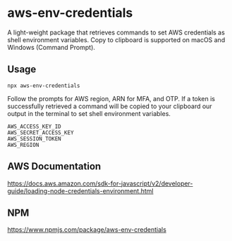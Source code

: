 # aws-env-credentials

A light-weight package that retrieves commands to set AWS credentials as shell environment variables. Copy to clipboard is supported on macOS and Windows (Command Prompt).

## Usage

`npx aws-env-credentials`

Follow the prompts for AWS region, ARN for MFA, and OTP.
If a token is successfully retrieved a command will be copied to your clipboard our output in the terminal to set shell environment variables.

```
AWS_ACCESS_KEY_ID
AWS_SECRET_ACCESS_KEY
AWS_SESSION_TOKEN
AWS_REGION
```

## AWS Documentation

https://docs.aws.amazon.com/sdk-for-javascript/v2/developer-guide/loading-node-credentials-environment.html

## NPM

https://www.npmjs.com/package/aws-env-credentials
